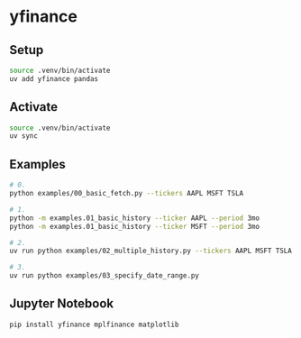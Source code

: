 # yfinance

## Setup

```sh
source .venv/bin/activate
uv add yfinance pandas
```

## Activate

```sh
source .venv/bin/activate
uv sync
```

## Examples

```sh
# 0.
python examples/00_basic_fetch.py --tickers AAPL MSFT TSLA

# 1.
python -m examples.01_basic_history --ticker AAPL --period 3mo
python -m examples.01_basic_history --ticker MSFT --period 3mo

# 2.
uv run python examples/02_multiple_history.py --tickers AAPL MSFT TSLA --period 3mo

# 3.
uv run python examples/03_specify_date_range.py
```

## Jupyter Notebook

```sh
pip install yfinance mplfinance matplotlib
```